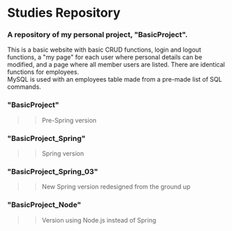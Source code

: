 # Studies Repository
### A repository of my personal project, "BasicProject". <br/>
This is a basic website with basic CRUD functions, login and logout functions, a "my page" for each user where personal details can be modified, and a page where all member users are listed. There are identical functions for employees. <br>
MySQL is used with an employees table made from a pre-made list of SQL commands.

### "BasicProject"
>> Pre-Spring version
### "BasicProject_Spring"
>> Spring version
### "BasicProject_Spring_03"
>> New Spring version redesigned from the ground up
### "BasicProject_Node"
>> Version using Node.js instead of Spring